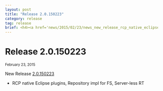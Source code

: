 ```yaml
---
layout: post
title: "Release 2.0.150223"
category: release
tag: release
brief: <h4><a href='news/2015/02/23/news_new_release_rcp_native_eclipse_plugins.html'>New Release 2.0.150223</a></h4> <sub class="post-info">February 23, 2015</sub><br> RCP native Eclipse plugins, Repository impl for FS, Server-less RT...<br>
---
```


Release 2.0.150223
===

<sub class="post-info">February 23, 2015</sub>
		
New Release 
[2.0.150223](https://github.com/SAP/cloud-dirigible/releases/tag/2.0.150223)
- RCP native Eclipse plugins, Repository impl for FS, Server-less RT
